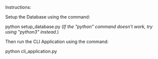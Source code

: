 Instructions:

Setup the Database using the command:

python setup_database.py
(*If the "python" command doesn't work, try using "python3" instead.*)

Then run the CLI Application using the command:

python cli_application.py
